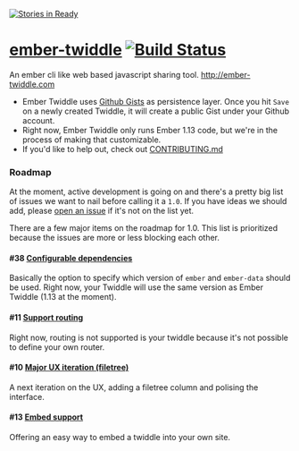 [![Stories in Ready](https://badge.waffle.io/alexspeller/ember-twiddle.png?label=ready&title=Ready)](https://waffle.io/alexspeller/ember-twiddle)
# [ember-twiddle](http://ember-twiddle.com) [![Build Status][travis-badge]][travis-badge-url]

An ember cli like web based javascript sharing tool. http://ember-twiddle.com

* Ember Twiddle uses [Github Gists](https://gist.github.com) as persistence layer. Once you hit `Save` on a newly created Twiddle, it will create a public Gist under your Github account.
* Right now, Ember Twiddle only runs Ember 1.13 code, but we're in the process of making that customizable.
* If you'd like to help out, check out [CONTRIBUTING.md](CONTRIBUTING.md)

### Roadmap

At the moment, active development is going on and there's a pretty big list of issues we want to nail before calling it a `1.0`. If you have ideas we should add, please [open an issue](https://github.com/alexspeller/ember-twiddle/issues) if it's not on the list yet.

There are a few major items on the roadmap for 1.0. This list is prioritized because the issues are more or less blocking each other.

#### #38 [Configurable dependencies](https://github.com/alexspeller/ember-twiddle/issues/38)

Basically the option to specify which version of `ember` and `ember-data` should be used. Right now, your Twiddle will use the same version as Ember Twiddle (1.13 at the moment).


#### #11 [Support routing](https://github.com/alexspeller/ember-twiddle/issues/11)

Right now, routing is not supported is your twiddle because it's not possible to define your own router.


#### #10 [Major UX iteration (filetree)](https://github.com/alexspeller/ember-twiddle/issues/10)

A next iteration on the UX, adding a filetree column and polising the interface.


#### #13 [Embed support](https://github.com/alexspeller/ember-twiddle/issues/13)

Offering an easy way to embed a twiddle into your own site.


[travis-badge]: https://travis-ci.org/alexspeller/ember-twiddle.svg?branch=master
[travis-badge-url]: https://travis-ci.org/alexspeller/ember-twiddle
